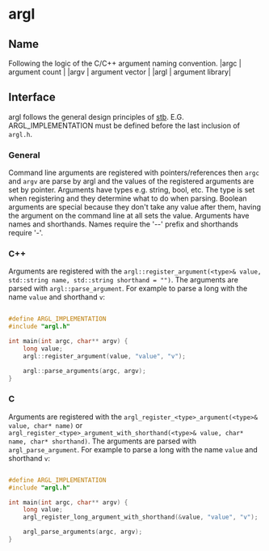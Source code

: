 # argl

## Name
Following the logic of the C/C++ argument naming convention.
|argc | argument count  |
|argv | argument vector |
|argl | argument library|

## Interface
argl follows the general design principles of [stb](https://github.com/nothings/stb/blob/master/docs/stb_howto.txt). E.G. ARGL_IMPLEMENTATION must be defined before the last inclusion of `argl.h`.

### General
Command line arguments are registered with pointers/references then `argc` and `argv` are parse by argl and the values of the registered arguments are set by pointer. Arguments have types e.g. string, bool, etc. The type is set when registering and they determine what to do when parsing. Boolean arguments are special because they don't take any value after them, having the argument on the command line at all sets the value. Arguments have names and shorthands. Names require the '--' prefix and shorthands require '-'.

### C++
Arguments are registered with the `argl::register_argument(<type>& value, std::string name, std::string shorthand = "")`. The arguments are parsed with `argl::parse_argument`. For example to parse a long with the name `value` and shorthand `v`:
```cpp

#define ARGL_IMPLEMENTATION
#include "argl.h"

int main(int argc, char** argv) {
    long value;
    argl::register_argument(value, "value", "v");

    argl::parse_arguments(argc, argv);
}
```

### C
Arguments are registered with the `argl_register_<type>_argument(<type>& value, char* name)` or `argl_register_<type>_argument_with_shorthand(<type>& value, char* name, char* shorthand)`. The arguments are parsed with `argl_parse_argument`. For example to parse a long with the name `value` and shorthand `v`:
```c

#define ARGL_IMPLEMENTATION
#include "argl.h"

int main(int argc, char** argv) {
    long value;
    argl_register_long_argument_with_shorthand(&value, "value", "v");

    argl_parse_arguments(argc, argv);
}
```
